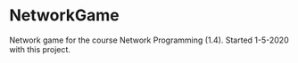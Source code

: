 # NetworkGame
Network game for the course Network Programming (1.4). Started 1-5-2020 with this project.
